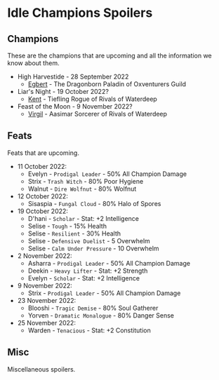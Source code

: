 # Idle Champions Spoilers

## Champions
These are the champions that are upcoming and all the information we know about them.

* High Harvestide - 28 September 2022
  * [Egbert](egbert.md) - The Dragonborn Paladin of Oxventurers Guild
* Liar's Night - 19 October 2022?
  * [Kent](kent.md) - Tiefling Rogue of Rivals of Waterdeep
* Feast of the Moon - 9 November 2022?
  * [Virgil](virgil.md) - Aasimar Sorcerer of Rivals of Waterdeep

## Feats
Feats that are upcoming.

* 11 October 2022:
  * Evelyn - `Prodigal Leader` - 50% All Champion Damage
  * Strix - `Trash Witch` - 80% Poor Hygiene
  * Walnut - `Dire Wolfnut` - 80% Wolfnut
* 12 October 2022:
  * Sisaspia - `Fungal Cloud` - 80% Halo of Spores
* 19 October 2022:
  * D'hani - `Scholar` - Stat: +2 Intelligence
  * Selise - `Tough` - 15% Health
  * Selise - `Resilient` - 30% Health
  * Selise - `Defensive Duelist` - 5 Overwhelm
  * Selise - `Calm Under Pressure` - 10 Overwhelm
* 2 November 2022:
  * Asharra - `Prodigal Leader` - 50% All Champion Damage
  * Deekin - `Heavy Lifter` - Stat: +2 Strength
  * Evelyn - `Scholar` - Stat: +2 Intelligence
* 9 November 2022:
  * Strix - `Prodigal Leader` - 50% All Champion Damage
* 23 November 2022:
  * Blooshi - `Tragic Demise` - 80% Soul Gatherer
  * Yorven - `Dramatic Monalogue` - 80% Danger Sense
* 25 November 2022:
  * Warden - `Tenacious` - Stat: +2 Constitution

## Misc
Miscellaneous spoilers.